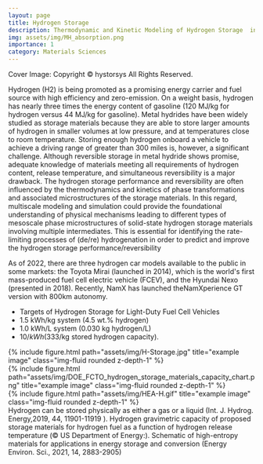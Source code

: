 ```yaml
---
layout: page
title: Hydrogen Storage
description: Thermodynamic and Kinetic Modeling of Hydrogen Storage  in High Entropy Alloys (HEAs) Materials
img: assets/img/MH_absorption.png
importance: 1
category: Materials Sciences
---
```


Cover Image:  Copyright ©  hystorsys All Rights Reserved.
<!--- image from Reference https://www.hystorsys.no/our-story/ -->


Hydrogen (H2) is being promoted as a promising energy carrier and fuel source with high efficiency and zero-emission. On a weight basis, hydrogen has nearly three times the energy content of gasoline (120 MJ/kg for hydrogen versus 44 MJ/kg for gasoline). Metal hydrides have been widely studied as storage materials because they are able to store larger amounts of hydrogen in smaller volumes at low pressure, and at temperatures close to room temperature. Storing enough hydrogen onboard a vehicle to achieve a driving range of greater than 300 miles is, however, a significant challenge. Although reversible storage in metal hydride shows promise, adequate knowledge of materials meeting all requirements of hydrogen content, release temperature, and simultaneous reversibility is a major drawback. The hydrogen storage performance and reversibility are often influenced by the thermodynamics and kinetics of phase transformations and associated microstructures of the storage materials. In this regard, multiscale modeling and simulation could provide the foundational understanding of physical mechanisms leading to different types of mesoscale phase microstructures of solid-state hydrogen storage materials involving multiple intermediates.  This is essential for identifying the rate-limiting processes of (de/re) hydrogenation in order to predict and improve the hydrogen storage performance/reversibility

As of 2022, there are three hydrogen car models available to the public in some markets: the Toyota Mirai (launched in 2014), which is the world's first mass-produced fuel cell electric vehicle (FCEV), and the Hyundai Nexo (presented in 2018). Recently,  NamX has launched  theNamXperience GT version with 800km autonomy.

- Targets of  Hydrogen Storage for Light-Duty Fuel Cell Vehicles
 - 1.5 kWh/kg system (4.5 wt.% hydrogen)
 - 1.0 kWh/L system (0.030 kg hydrogen/L)
 - $10/kWh ($333/kg stored hydrogen capacity).



<div class="row">
    <div class="col-sm mt-3 mt-md-0">
        {% include figure.html path="assets/img/H-Storage.jpg" title="example image" class="img-fluid rounded z-depth-1" %}
    </div>
    <div class="col-sm mt-3 mt-md-0">
        {% include figure.html path="assets/img/DOE_FCTO_hydrogen_storage_materials_capacity_chart.png" title="example image" class="img-fluid rounded z-depth-1" %}
    </div>
    <div class="col-sm mt-3 mt-md-0">
        {% include figure.html path="assets/img/HEA-H.gif" title="example image" class="img-fluid rounded z-depth-1" %}
    </div>
</div>
<div class="caption">
     Hydrogen can be stored physically as either a gas or a liquid (Int. J. Hydrog. Energy,2019, 44, 11901-11919 ).  Hydrogen gravimetric capacity of proposed storage materials for hydrogen fuel as a function of hydrogen release temperature (&copy; US Department of Energy:). Schematic of high-entropy materials for applications in energy storage and conversion (Energy Environ. Sci., 2021, 14, 2883-2905)
</div>
